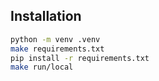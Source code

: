 ## Installation

```bash
python -m venv .venv
make requirements.txt
pip install -r requirements.txt
make run/local
```